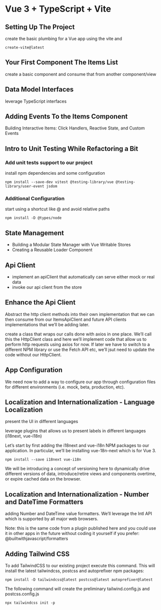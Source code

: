 # Vue 3 + TypeScript + Vite

## Setting Up The Project

create the basic plumbing for a Vue app using the vite and

```shell
create-vite@latest
```

## Your First Component The Items List

create a basic component and consume that from another component/view

## Data Model Interfaces

leverage TypeScript interfaces

## Adding Events To the Items Component

Building Interactive Items: Click Handlers, Reactive State, and Custom Events

## Intro to Unit Testing While Refactoring a Bit

### Add unit tests support to our project

install npm dependencies and some configuration

```shell
npm install --save-dev vitest @testing-library/vue @testing-library/user-event jsdom
```

### Additional Configuration

start using a shortcut like @ and avoid relative paths

```shell
npm install -D @types/node
```

## State Management
* Building a Modular State Manager with Vue Writable Stores
* Creating a Reusable Loader Component

## Api Client
* implement an apiClient that automatically can serve either mock or real data
* invoke our api client from the store

## Enhance the Api Client

Abstract the http client methods into their own implementation that we can then consume from our ItemsApiClient and future API clients implementations that we’ll be adding later.

create a class that wraps our calls done with axios in one place. We’ll call this the HttpClient class and here we’ll implement code that allow us to perform http requests using axios for now. 
If later we have to switch to a different NPM library or use the Fetch API etc, we’ll jsut need to update the code without our HttpClient.

## App Configuration

We need now to add a way to configure our app through configuration files for different environments (i.e. mock, beta, production, etc).

## Localization and Internationalization - Language Localization

present the UI in different languages

leverage plugins that allows us to present labels in different languages (i18next, vue-i18n)

Let’s start by first adding the i18next and vue-i18n NPM packages to our application. In particular, we’ll be installing vue-18n-next which is for Vue 3.

```shell
npm install --save i18next vue-i18n
```
We will be introducing a concept of versioning here to dynamically drive different versions of data, introduce/retire views and components overtime, or expire cached data on the browser.

## Localization and Internationalization - Number and DateTime Formatters

adding Number and DateTime value formatters. 
We’ll leverage the Intl API which is supported by all major web browsers.

Note: this is the same code from a plugin published here and you could use it in other apps in the future without coding it yourself if you prefer: @builtwithjavascript/formatters

## Adding Tailwind CSS

To add TailwindCSS to our existing project execute this command. 
This will install the latest tailwindcss, postcss and autoprefixer npm packages:
```shell
npm install -D tailwindcss@latest postcss@latest autoprefixer@latest
```

The following command will create the preliminary tailwind.config.js and postcss.config.js
```shell
npx tailwindcss init -p
```